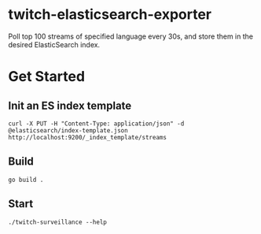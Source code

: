 # twitch-elasticsearch-exporter

Poll top 100 streams of specified language every 30s, and store them in the desired ElasticSearch index.

# Get Started

## Init an ES index template

```shell
curl -X PUT -H "Content-Type: application/json" -d @elasticsearch/index-template.json http://localhost:9200/_index_template/streams
```

## Build 

```shell
go build .
```

## Start

```shell
./twitch-surveillance --help
```